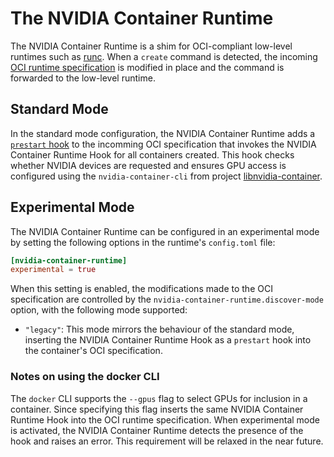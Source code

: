 # The NVIDIA Container Runtime

The NVIDIA Container Runtime is a shim for OCI-compliant low-level runtimes such as [runc](https://github.com/opencontainers/runc). When a `create` command is detected, the incoming [OCI runtime specification](https://github.com/opencontainers/runtime-spec) is modified in place and the command is forwarded to the low-level runtime.

## Standard Mode

In the standard mode configuration, the NVIDIA Container Runtime adds a [`prestart` hook](https://github.com/opencontainers/runtime-spec/blob/master/config.md#prestart) to the incomming OCI specification that invokes the NVIDIA Container Runtime Hook for all containers created. This hook checks whether NVIDIA devices are requested and ensures GPU access is configured using the `nvidia-container-cli` from project [libnvidia-container](https://github.com/NVIDIA/libnvidia-container).

## Experimental Mode

The NVIDIA Container Runtime can be configured in an experimental mode by setting the following options in the runtime's `config.toml` file:

```toml
[nvidia-container-runtime]
experimental = true
```

When this setting is enabled, the modifications made to the OCI specification are controlled by the `nvidia-container-runtime.discover-mode` option, with the following mode supported:

* `"legacy"`: This mode mirrors the behaviour of the standard mode, inserting the NVIDIA Container Runtime Hook as a `prestart` hook into the container's OCI specification.

### Notes on using the docker CLI

The `docker` CLI supports the `--gpus` flag to select GPUs for inclusion in a container. Since specifying this flag inserts the same NVIDIA Container Runtime Hook into the OCI runtime specification. When experimental mode is activated, the NVIDIA Container Runtime detects the presence of the hook and raises an error. This requirement will be relaxed in the near future.
